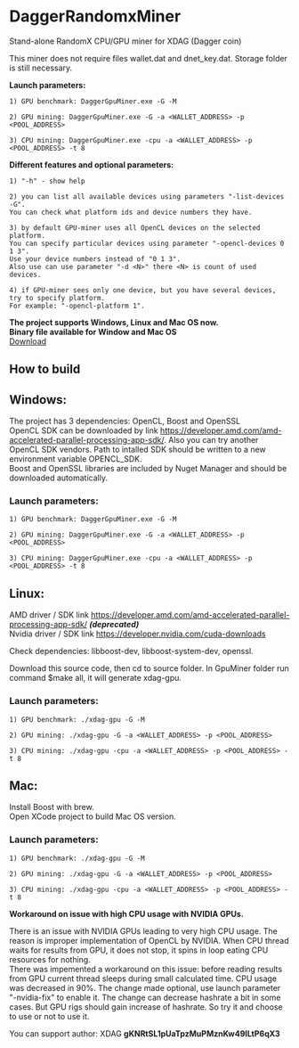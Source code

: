 # DaggerRandomxMiner
Stand-alone RandomX CPU/GPU miner for XDAG (Dagger coin)

This miner does not require files wallet.dat and dnet_key.dat. Storage folder is still necessary.

**Launch parameters:**

	1) GPU benchmark: DaggerGpuMiner.exe -G -M  
	
	2) GPU mining: DaggerGpuMiner.exe -G -a <WALLET_ADDRESS> -p <POOL_ADDRESS>  
	
	3) CPU mining: DaggerGpuMiner.exe -cpu -a <WALLET_ADDRESS> -p <POOL_ADDRESS> -t 8  
	
**Different features and optional parameters:**

	1) "-h" - show help
	
	2) you can list all available devices using parameters "-list-devices -G". 
	You can check what platform ids and device numbers they have.
	
	3) by default GPU-miner uses all OpenCL devices on the selected platform. 
	You can specify particular devices using parameter "-opencl-devices 0 1 3". 
	Use your device numbers instead of "0 1 3".
	Also use can use parameter "-d <N>" there <N> is count of used devices.
	
	4) if GPU-miner sees only one device, but you have several devices, try to specify platform. 
	For example: "-opencl-platform 1".
	
	
**The project supports Windows, Linux and Mac OS now.**   
**Binary file available for Window and Mac OS**  
[Download](https://github.com/jonano614/DaggerGpuMiner/releases)  


## How to build

## Windows:  
The project has 3 dependencies: OpenCL, Boost and OpenSSL  
OpenCL SDK can be downloaded by link https://developer.amd.com/amd-accelerated-parallel-processing-app-sdk/. Also you can try another OpenCL SDK vendors. Path to intalled SDK should be written to a new environment variable OPENCL_SDK.  
Boost and OpenSSL libraries are included by Nuget Manager and should be downloaded automatically.

### Launch parameters:

	1) GPU benchmark: DaggerGpuMiner.exe -G -M  
	
	2) GPU mining: DaggerGpuMiner.exe -G -a <WALLET_ADDRESS> -p <POOL_ADDRESS>  
	
	3) CPU mining: DaggerGpuMiner.exe -cpu -a <WALLET_ADDRESS> -p <POOL_ADDRESS> -t 8  


## Linux: 
AMD driver / SDK link https://developer.amd.com/amd-accelerated-parallel-processing-app-sdk/ ***(deprecated)***   
Nvidia driver / SDK link https://developer.nvidia.com/cuda-downloads  

Check dependencies: libboost-dev, libboost-system-dev, openssl.  

Download this source code, then cd to source folder. In GpuMiner folder run command $make all, it will generate xdag-gpu.  

### Launch parameters:

	1) GPU benchmark: ./xdag-gpu -G -M
	
	2) GPU mining: ./xdag-gpu -G -a <WALLET_ADDRESS> -p <POOL_ADDRESS>
	
	3) CPU mining: ./xdag-gpu -cpu -a <WALLET_ADDRESS> -p <POOL_ADDRESS> -t 8
	

## Mac:  
Install Boost with brew.  
Open XCode project to build Mac OS version.  

### Launch parameters:
	1) GPU benchmark: ./xdag-gpu -G -M
	
	2) GPU mining: ./xdag-gpu -G -a <WALLET_ADDRESS> -p <POOL_ADDRESS>
	
	3) CPU mining: ./xdag-gpu -cpu -a <WALLET_ADDRESS> -p <POOL_ADDRESS> -t 8
	

**Workaround on issue with high CPU usage with NVIDIA GPUs.**  

There is an issue with NVIDIA GPUs leading to very high CPU usage. The reason is improper implementation of OpenCL by NVIDIA. When CPU thread waits for results from GPU, it does not stop, it spins in loop eating CPU resources for nothing.  
There was impemented a workaround on this issue: before reading results from GPU current thread sleeps during small calculated time. CPU usage was decreased in 90%. The change made optional, use launch parameter "-nvidia-fix" to enable it. The change can decrease hashrate a bit in some cases. But GPU rigs should gain increase of hashrate. So try it and choose to use or not to use it.

You can support author: XDAG  **gKNRtSL1pUaTpzMuPMznKw49ILtP6qX3**

